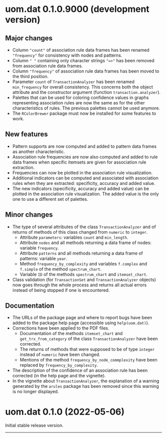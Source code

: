 # uom.dat 0.1.0.9000 (development version)

## Major changes

* Column `"count"` of association rule data frames has been renamed `"frequency"` for consistency with nodes and patterns.
* Column `" "` containing only character strings `"=>"` has been removed from association rule data frames.
* Column `"frequency"` of association rule data frames has been moved to the third position.
* Parameter `count` of `TransactionAnalyzer` has been renamed `min_frequency` for overall consistency. This concerns both the object attribute and the constructor argument (function `transaction.analyzer`).
* Palettes that can be used for coloring confidence values in graphs representing association rules are now the same as for the other characteristics of rules. The previous palettes cannot be used anymore.
* The `RColorBrewer` package must now be installed for some features to work.

## New features

* Pattern supports are now computed and added to pattern data frames as another characteristic.
* Association rule frequencies are now also computed and added to rule data frames when specific itemsets are given for association rule extraction.
* Frequencies can now be plotted in the association rule visualization.
* Additional indicators can be computed and associated with association rules when they are extracted: specificity, accuracy and added value.
* The new indicators (specificity, accuracy and added value) can be plotted in the association rule visualization. The added value is the only one to use a different set of palettes.

## Minor changes

* The type of several attributes of the class `TransactionAnalyzer` and of returns of methods of this class changed from `numeric` to `integer`.
    - Attribute `parameters`: variables `count` and `min_length`.
    - Attribute `nodes` and all methods returning a data frame of nodes: variable `frequency`.
    - Attribute `patterns` and all methods returning a data frame of patterns: variable `year`.
    - Method `frequency_by_complexity` and variables `f.complex` and `f.simple` of the method `spectrum_chart`.
    - Variable `ID` of the methods `spectrum_chart` and `itemset_chart`.
* Class validation (for `TransactionSet` and `TransactionAnalyzer` objects) now goes through the whole process and returns all actual errors instead of being stopped if one is encountered.

## Documentation

* The URLs of the package page and where to report bugs have been added to the package help page (accessible using `help(uom.dat)`).
* Corrections have been applied to the PDF files.
    - Documentation of the methods `itemset_chart` and `get_trx_from_category` of the class `TransactionAnalyzer` have been corrected.
    - The returns of methods that were supposed to be of type `integer` instead of `numeric` have been changed.
    - Mentions of the method `frequency_by_node_commplexity` have been replaced by `frequency_by_complexity`.
* The description of the confidence of an association rule has been corrected (in the help page and the vignette).
* In the vignette about `TransactionAnalyzer`, the explanation of a warning generated by the `arules` package has been removed since this warning is no longer displayed.



# uom.dat 0.1.0 (2022-05-06)

Initial stable release version.


---
